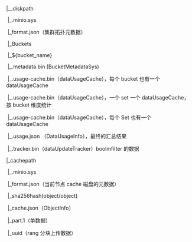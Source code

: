 |__diskpath

​				|_.minio.sys

​						|_format.json（集群拓扑元数据）

​						|_Buckets

​								|_${bucket_name}

​											|_.metadata.bin (BucketMetadataSys)

​											|_.usage-cache.bin（dataUsageCache），每个 bucket 也有一个 dataUsageCache

​								|_.usage-cache.bin（dataUsageCache），一个 set 一个 dataUsageCache，按 bucket 维度统计

​								|_.usage-cache.bin（dataUsageCache），每个 Set 也有一个 dataUsageCache

​								|_.usage.json （DataUsageInfo），最终的汇总结果

​								|_.tracker.bin（dataUpdateTracker）boolmfilter 的数据



|_cachepath

​				|_.minio.sys

​						|_format.json（当前节点 cache 磁盘的元数据）

​				|_sha256hash(object/object)

​						|_cache.json（ObjectInfo）

​						|_part.1（单数据）

​						|_uuid（rang 分块上传数据）

